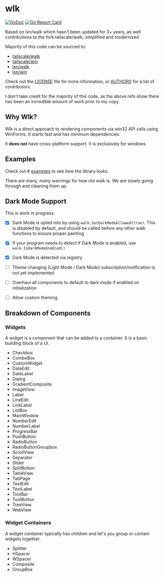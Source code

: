 # wlk


[![GoDoc](https://godoc.org/github.com/xackery/wlk?status.svg)](https://godoc.org/github.com/xackery/wlk) [![Go Report Card](https://goreportcard.com/badge/github.com/xackery/wlk)](https://goreportcard.com/report/github.com/xackery/wlk)


Based on lxn/walk which hasn't been updated for 3+ years, as well contributions to the fork tailscale/walk, simplified and modernized

Majority of this code can be sourced to:
- [tailscale/walk](https://github.com/tailscale/walk)
- [tailscale/win](https://github.com/tailscale/win)
- [lxn/walk](https://github.com/lxn/walk)
- [lxn/win](https://github.com/lxn/win)

Check out the [LICENSE](LICENSE) file for more information, or [AUTHORS](AUTHORS) for a list of contributors.

I don't take credit for the majority of this code, as the above refs show there has been an incredible amount of work prior to my copy.

## Why Wlk?

Wlk is a direct approach to rendering components via win32 API calls using WinForms. It starts fast and has minimum dependencies.

It **does not** have cross-platform support. It is exclusively for windows.

## Examples

Check out # [examples](examples/README.md) to see how the library looks.

There are *many, many* warnings for how old walk is. We are slowly going through and cleaning them up.

## Dark Mode Support

This is work in progress.

- [x] Dark Mode is opted into by using `walk.SetDarkModeAllowed(true)`. This is disabled by default, and should be called before any other walk functions to ensure proper painting
- [x] If your program needs to detect if Dark Mode is enabled, use `walk.IsDarkModeEnabled()`
- [x] Dark Mode is detected via registry
- [ ] Theme changing (Light Mode / Dark Mode) subscription/notification is not yet implemented
- [ ] Overhaul all components to default to dark mode if enabled on initialization
- [ ] Allow custom theming.


## Breakdown of Components

### Widgets

A widget is a component that can be added to a container. It is a basic building block of a UI.

- Checkbox
- ComboBox
- CustomWidget
- DateEdit
- DateLabel
- Dialog
- GradientComposite
- ImageView
- Label
- LineEdit
- LinkLabel
- ListBox
- MainWindow
- NumberEdit
- NumberLabel
- ProgressBar
- PushButton
- RadioButton
- RadioButtonGroupbox
- ScrollView
- Separator
- Slider
- SplitButton
- TableView
- TabPage
- TextEdit
- TextLabel
- ToolBar
- ToolButton
- TreeView
- WebView

### Widget Containers

A widget container typically has children and let's you group or contain widgets together.

- Splitter
- HSpacer
- WSpacer
- Composite
- GroupBox